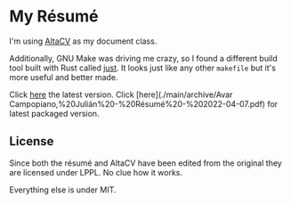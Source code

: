 # My Résumé

I'm using [AltaCV](https://github.com/liantze/AltaCV) as my document class.

Additionally, GNU Make was driving me crazy, so I found a different build tool built with Rust called [just](https://github.com/casey/just). It looks just like any other `makefile` but it's more useful and better made.

Click [here](./main/document.pdf) the latest version. Click [here](./main/archive/Avar Campopiano,%20Julián%20-%20Résumé%20-%202022-04-07.pdf) for latest packaged version.

## License

Since both the résumé and AltaCV have been edited from the original they are licensed under LPPL. No clue how it works.

Everything else is under MIT.
